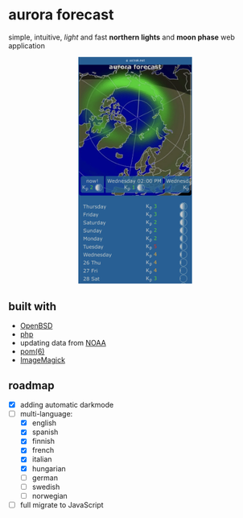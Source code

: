 # aurora forecast
simple, intuitive, _light_ and fast **northern lights** and **moon phase** web application

<p align="center">
  <img src="./example.png" width=45% />
</p>


## built with

* [OpenBSD](https://www.openbsd.org)
* [php](https://www.php.net)
* updating data from [NOAA](http://www.noaa.gov/) 
* [pom(6)](https://man.openbsd.org/pom.6)
* [ImageMagick](https://imagemagick.org)

## roadmap

* [x] adding automatic darkmode
* [ ] multi-language:
  - [x] english
  - [x] spanish
  - [x] finnish
  - [x] french
  - [x] italian
  - [x] hungarian
  - [ ] german
  - [ ] swedish
  - [ ] norwegian
 * [ ] full migrate to JavaScript
